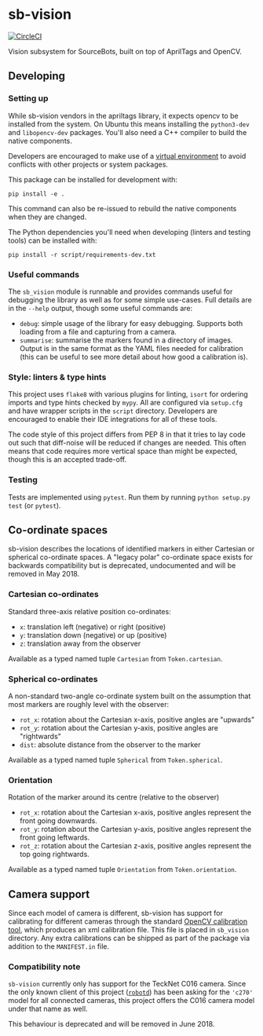 # sb-vision

[![CircleCI](https://circleci.com/gh/sourcebots/sb-vision.svg?style=shield)](https://circleci.com/gh/sourcebots/sb-vision)

Vision subsystem for SourceBots, built on top of AprilTags and OpenCV.


## Developing

### Setting up

While sb-vision vendors in the apriltags library, it expects opencv to be
installed from the system. On Ubuntu this means installing the `python3-dev` and
`libopencv-dev` packages. You'll also need a C++ compiler to build the native
components.

Developers are encouraged to make use of a [virtual environment](https://docs.python.org/3/tutorial/venv.html)
to avoid conflicts with other projects or system packages.

This package can be installed for development with:
```
pip install -e .
```
This command can also be re-issued to rebuild the native components when they
are changed.

The Python dependencies you'll need when developing (linters and testing tools)
can be installed with:
```
pip install -r script/requirements-dev.txt
```

### Useful commands

The `sb_vision` module is runnable and provides commands useful for debugging
the library as well as for some simple use-cases. Full details are in the
`--help` output, though some useful commands are:

- `debug`: simple usage of the library for easy debugging. Supports both loading
  from a file and capturing from a camera.
- `summarise`: summarise the markers found in a directory of images. Output is
  in the same format as the YAML files needed for calibration (this can be
  useful to see more detail about how good a calibration is).

### Style: linters & type hints

This project uses `flake8` with various plugins for linting, `isort` for
ordering imports and type hints checked by `mypy`. All are configured via
`setup.cfg` and have wrapper scripts in the `script` directory. Developers are
encouraged to enable their IDE integrations for all of these tools.

The code style of this project differs from PEP 8 in that it tries to lay code
out such that diff-noise will be reduced if changes are needed. This often means
that code requires more vertical space than might be expected, though this is an
accepted trade-off.

### Testing

Tests are implemented using `pytest`.
Run them by running `python setup.py test` (or `pytest`).


## Co-ordinate spaces

sb-vision describes the locations of identified markers in either Cartesian or
spherical co-ordinate spaces. A "legacy polar" co-ordinate space exists for
backwards compatibility but is deprecated, undocumented and will be removed in
May 2018.

### Cartesian co-ordinates

Standard three-axis relative position co-ordinates:
 - `x`: translation left (negative) or right (positive)
 - `y`: translation down (negative) or up (positive)
 - `z`: translation away from the observer

Available as a typed named tuple `Cartesian` from `Token.cartesian`.

### Spherical co-ordinates

A non-standard two-angle co-ordinate system built on the assumption that most
markers are roughly level with the observer:
 - `rot_x`: rotation about the Cartesian x-axis, positive angles are "upwards"
 - `rot_y`: rotation about the Cartesian y-axis, positive angles are "rightwards"
 - `dist`: absolute distance from the observer to the marker

Available as a typed named tuple `Spherical` from `Token.spherical`.

### Orientation

Rotation of the marker around its centre (relative to the observer)
 - `rot_x`: rotation about the Cartesian x-axis, positive angles represent the front going downwards.
 - `rot_y`: rotation about the Cartesian y-axis, positive angles represent the front going leftwards.
 - `rot_z`: rotation about the Cartesian z-axis, positive angles represent the top going rightwards.

Available as a typed named tuple `Orientation` from `Token.orientation`.

## Camera support

Since each model of camera is different, sb-vision has support for calibrating for
different cameras through the standard [OpenCV calibration tool](calibration-tool),
which produces an xml calibration file. This file is placed in `sb_vision` directory.
Any extra calibrations can be shipped as part of the package via addition to the
`MANIFEST.in` file.

### Compatibility note

`sb-vision` currently only has support for the TeckNet C016 camera. Since the
only known client of this project ([`robotd`](https://github.com/sourcebots/robotd))
has been asking for the `'c270'` model for all connected cameras, this project
offers the C016 camera model under that name as well.

This behaviour is deprecated and will be removed in June 2018.
